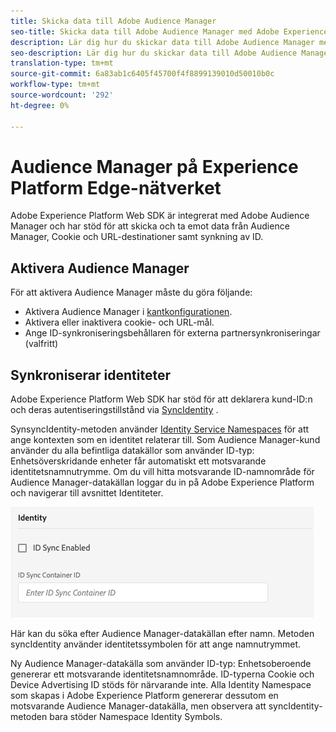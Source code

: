 ```yaml
---
title: Skicka data till Adobe Audience Manager
seo-title: Skicka data till Adobe Audience Manager med Adobe Experience Platform Web SDK
description: Lär dig hur du skickar data till Adobe Audience Manager med Experience Platform Web SDK
seo-description: Lär dig hur du skickar data till Adobe Audience Manager med Experience Platform Web SDK
translation-type: tm+mt
source-git-commit: 6a83ab1c6405f45700f4f8899139010d50010b0c
workflow-type: tm+mt
source-wordcount: '292'
ht-degree: 0%

---
```



# Audience Manager på Experience Platform Edge-nätverket

Adobe Experience Platform Web SDK är integrerat med Adobe Audience Manager och har stöd för att skicka och ta emot data från Audience Manager, Cookie och URL-destinationer samt synkning av ID.

## Aktivera Audience Manager

För att aktivera Audience Manager måste du göra följande:

- Aktivera Audience Manager i [kantkonfigurationen](../../fundamentals/edge-configuration.md).
- Aktivera eller inaktivera cookie- och URL-mål.
- Ange ID-synkroniseringsbehållaren för externa partnersynkroniseringar (valfritt)

## Synkroniserar identiteter

Adobe Experience Platform Web SDK har stöd för att deklarera kund-ID:n och deras autentiseringstillstånd via [SyncIdentity](../../fundamentals/identity.md) .

SynsyncIdentity-metoden använder [Identity Service Namespaces](../../../identity/../identity-service/namespaces.md) för att ange kontexten som en identitet relaterar till. Som Audience Manager-kund använder du alla befintliga datakällor som använder ID-typ: Enhetsöverskridande enheter får automatiskt ett motsvarande identitetsnamnutrymme. Om du vill hitta motsvarande ID-namnområde för Audience Manager-datakällan loggar du in på Adobe Experience Platform och navigerar till avsnittet Identiteter.

![Vy över namnutrymmesgränssnittet](../../../assets/edge_configuration_identity.png)

Här kan du söka efter Audience Manager-datakällan efter namn. Metoden syncIdentity använder identitetssymbolen för att ange namnutrymmet.

Ny Audience Manager-datakälla som använder ID-typ: Enhetsoberoende genererar ett motsvarande identitetsnamnområde. ID-typerna Cookie och Device Advertising ID stöds för närvarande inte. Alla Identity Namespace som skapas i Adobe Experience Platform genererar dessutom en motsvarande Audience Manager-datakälla, men observera att syncIdentity-metoden bara stöder Namespace Identity Symbols.
